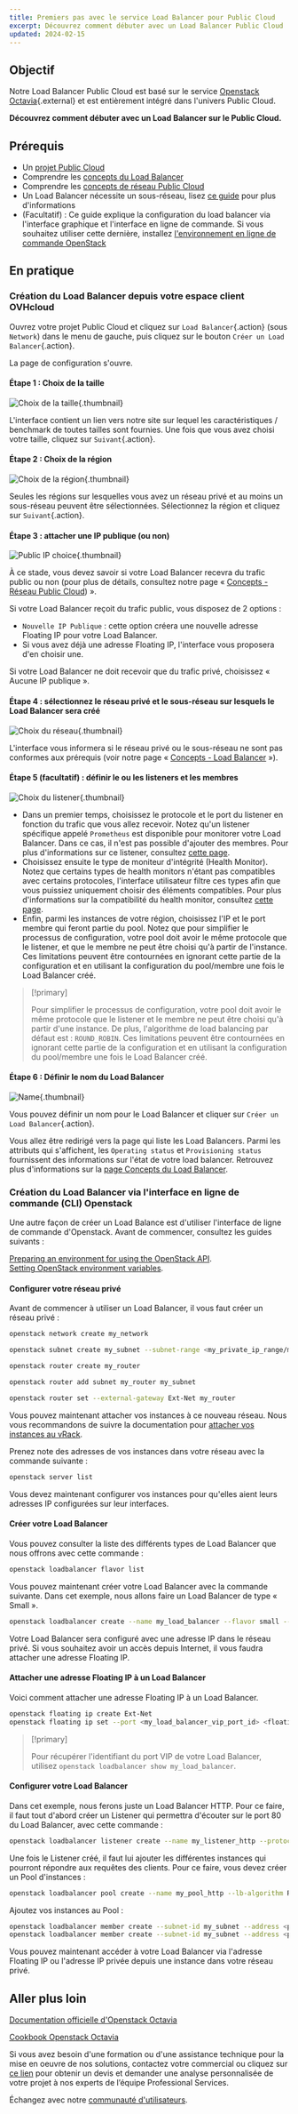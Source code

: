 ```yaml
---
title: Premiers pas avec le service Load Balancer pour Public Cloud
excerpt: Découvrez comment débuter avec un Load Balancer Public Cloud
updated: 2024-02-15
---
```


## Objectif

Notre Load Balancer Public Cloud est basé sur le service [Openstack Octavia](https://wiki.openstack.org/wiki/Octavia){.external} et est entièrement intégré dans l'univers Public Cloud.

**Découvrez comment débuter avec un Load Balancer sur le Public Cloud.**

## Prérequis

- Un [projet Public Cloud](https://www.ovhcloud.com/fr-ca/public-cloud/)
- Comprendre les [concepts du Load Balancer](/pages/public_cloud/public_cloud_network_services/concepts-03-loadbalancer)
- Comprendre les [concepts de réseau Public Cloud](/pages/public_cloud/public_cloud_network_services/concepts-01-public-cloud-networking-concepts)
- Un Load Balancer nécessite un sous-réseau, lisez [ce guide](/pages/public_cloud/public_cloud_network_services/getting-started-07-creating-vrack) pour plus d'informations
- (Facultatif) : Ce guide explique la configuration du load balancer via l'interface graphique et l'interface en ligne de commande. Si vous souhaitez utiliser cette dernière, installez [l'environnement en ligne de commande OpenStack](/pages/public_cloud/compute/prepare_the_environment_for_using_the_openstack_api)


## En pratique

### Création du Load Balancer depuis votre espace client OVHcloud

Ouvrez votre projet Public Cloud et cliquez sur `Load Balancer`{.action} (sous `Network`) dans le menu de gauche, puis cliquez sur le bouton `Créer un Load Balancer`{.action}.

La page de configuration s'ouvre.

#### Étape 1 : Choix de la taille

![Choix de la taille](images/size.png){.thumbnail}

L'interface contient un lien vers notre site sur lequel les caractéristiques / benchmark de toutes tailles sont fournies. Une fois que vous avez choisi votre taille, cliquez sur `Suivant`{.action}.

#### Étape 2 : Choix de la région

![Choix de la région](images/region.png){.thumbnail}

Seules les régions sur lesquelles vous avez un réseau privé et au moins un sous-réseau peuvent être sélectionnées. Sélectionnez la région et cliquez sur `Suivant`{.action}.

#### Étape 3 : attacher une IP publique (ou non)

![Public IP choice](images/floating_IP.png){.thumbnail}

À ce stade, vous devez savoir si votre Load Balancer recevra du trafic public ou non (pour plus de détails, consultez notre page « [Concepts - Réseau Public Cloud](/pages/public_cloud/public_cloud_network_services/concepts-01-public-cloud-networking-concepts)) ». 

Si votre Load Balancer reçoit du trafic public, vous disposez de 2 options :

- `Nouvelle IP Publique` : cette option créera une nouvelle adresse Floating IP pour votre Load Balancer. 
- Si vous avez déjà une adresse Floating IP, l'interface vous proposera d'en choisir une.

Si votre Load Balancer ne doit recevoir que du trafic privé, choisissez « Aucune IP publique ».

#### Étape 4 : sélectionnez le réseau privé et le sous-réseau sur lesquels le Load Balancer sera créé

![Choix du réseau](images/private_network.png){.thumbnail}

L'interface vous informera si le réseau privé ou le sous-réseau ne sont pas conformes aux prérequis (voir notre page « [Concepts - Load Balancer](/pages/public_cloud/public_cloud_network_services/concepts-03-loadbalancer#network-prerequisites) »).

#### Étape 5 (facultatif) : définir le ou les listeners et les membres

![Choix du listener](images/listener.png){.thumbnail}

- Dans un premier temps, choisissez le protocole et le port du listener en fonction du trafic que vous allez recevoir. Notez qu'un listener spécifique appelé `Prometheus` est disponible pour monitorer votre Load Balancer. Dans ce cas, il n'est pas possible d'ajouter des membres. Pour plus d'informations sur ce listener, consultez [cette page](/pages/public_cloud/public_cloud_network_services/technical-resources-02-octavia-monitoring-prometheus).
- Choisissez ensuite le type de moniteur d'intégrité (Health Monitor). Notez que certains types de health monitors n'étant pas compatibles avec certains protocoles, l'interface utilisateur filtre ces types afin que vous puissiez uniquement choisir des éléments compatibles. Pour plus d'informations sur la compatibilité du health monitor, consultez [cette page](/pages/public_cloud/public_cloud_network_services/concepts-01-public-cloud-networking-concepts).
- Enfin, parmi les instances de votre région, choisissez l'IP et le port membre qui feront partie du pool. Notez que pour simplifier le processus de configuration, votre pool doit avoir le même protocole que le listener, et que le membre ne peut être choisi qu'à partir de l'instance. Ces limitations peuvent être contournées en ignorant cette partie de la configuration et en utilisant la configuration du pool/membre une fois le Load Balancer créé. 

> [!primary]
>
> Pour simplifier le processus de configuration, votre pool doit avoir le même protocole que le listener et le membre ne peut être choisi qu'à partir d'une instance. De plus, l'algorithme de load balancing par défaut est : `ROUND_ROBIN`.
> Ces limitations peuvent être contournées en ignorant cette partie de la configuration et en utilisant la configuration du pool/membre une fois le Load Balancer créé. 
>

#### Étape 6 : Définir le nom du Load Balancer 

![Name](images/name.png){.thumbnail}

Vous pouvez définir un nom pour le Load Balancer et cliquer sur `Créer un Load Balancer`{.action}.

Vous allez être redirigé vers la page qui liste les Load Balancers. Parmi les attributs qui s'affichent, les `Operating status` et `Provisioning status` fournissent des informations sur l'état de votre load balancer. Retrouvez plus d'informations sur la [page Concepts du Load Balancer](/pages/public_cloud/public_cloud_network_services/concepts-03-loadbalancer#operating-provisioning-status).

### Création du Load Balancer via l'interface en ligne de commande (CLI) Openstack

Une autre façon de créer un Load Balance est d'utiliser l'interface de ligne de commande d'Openstack. Avant de commencer, consultez les guides suivants :

[Preparing an environment for using the OpenStack API](/pages/public_cloud/compute/prepare_the_environment_for_using_the_openstack_api).</br>
[Setting OpenStack environment variables](/pages/public_cloud/compute/loading_openstack_environment_variables).

#### Configurer votre réseau privé

Avant de commencer à utiliser un Load Balancer, il vous faut créer un réseau privé :

```bash
openstack network create my_network

openstack subnet create my_subnet --subnet-range <my_private_ip_range/mask> --network my_network --no-dhcp

openstack router create my_router

openstack router add subnet my_router my_subnet

openstack router set --external-gateway Ext-Net my_router
```

Vous pouvez maintenant attacher vos instances à ce nouveau réseau. Nous vous recommandons de suivre la documentation pour [attacher vos instances au vRack](/pages/public_cloud/public_cloud_network_services/getting-started-07-creating-vrack#instance-integration). 

Prenez note des adresses de vos instances dans votre réseau avec la commande suivante :

```bash
openstack server list
```

Vous devez maintenant configurer vos instances pour qu'elles aient leurs adresses IP configurées sur leur interfaces.

#### Créer votre Load Balancer

Vous pouvez consulter la liste des différents types de Load Balancer que nous offrons avec cette commande :

```bash
openstack loadbalancer flavor list
```

Vous pouvez maintenant créer votre Load Balancer avec la commande suivante. Dans cet exemple, nous allons faire un Load Balancer de type « Small ».

```bash
openstack loadbalancer create --name my_load_balancer --flavor small --vip-subnet-id my_subnet
```

Votre Load Balancer sera configuré avec une adresse IP dans le réseau privé. Si vous souhaitez avoir un accès depuis Internet, il vous faudra attacher une adresse Floating IP.

#### Attacher une adresse Floating IP à un Load Balancer

Voici comment attacher une adresse Floating IP à un Load Balancer.

```bash
openstack floating ip create Ext-Net
openstack floating ip set --port <my_load_balancer_vip_port_id> <floating_ip>
```

> [!primary]
>
> Pour récupérer l'identifiant du port VIP de votre Load Balancer, utilisez `openstack loadbalancer show my_load_balancer`.

#### Configurer votre Load Balancer

Dans cet exemple, nous ferons juste un Load Balancer HTTP. Pour ce faire, il faut tout d'abord créer un Listener qui permettra d'écouter sur le port 80 du Load Balancer, avec cette commande :

```bash
openstack loadbalancer listener create --name my_listener_http --protocol HTTP --protocol-port 80 my_loadbalancer
```

Une fois le Listener créé, il faut lui ajouter les différentes instances qui pourront répondre aux requêtes des clients. Pour ce faire, vous devez créer un Pool d'instances :

```bash
openstack loadbalancer pool create --name my_pool_http --lb-algorithm ROUND_ROBIN --listener my_listener --protocol HTTP
```

Ajoutez vos instances au Pool :

```bash
openstack loadbalancer member create --subnet-id my_subnet --address <private_ip_instance_1> --protocol-port 80 my_pool
openstack loadbalancer member create --subnet-id my_subnet --address <private_ip_instance_2> --protocol-port 80 my_pool
```

Vous pouvez maintenant accéder à votre Load Balancer via l'adresse Floating IP ou l'adresse IP privée depuis une instance dans votre réseau privé.

## Aller plus loin

[Documentation officielle d'Openstack Octavia](https://docs.openstack.org/octavia/latest/)

[Cookbook Openstack Octavia](https://docs.openstack.org/octavia/latest/user/guides/basic-cookbook.html)

Si vous avez besoin d'une formation ou d'une assistance technique pour la mise en oeuvre de nos solutions, contactez votre commercial ou cliquez sur [ce lien](https://www.ovhcloud.com/fr-ca/professional-services/) pour obtenir un devis et demander une analyse personnalisée de votre projet à nos experts de l’équipe Professional Services. 

Échangez avec notre [communauté d'utilisateurs](/links/community).
